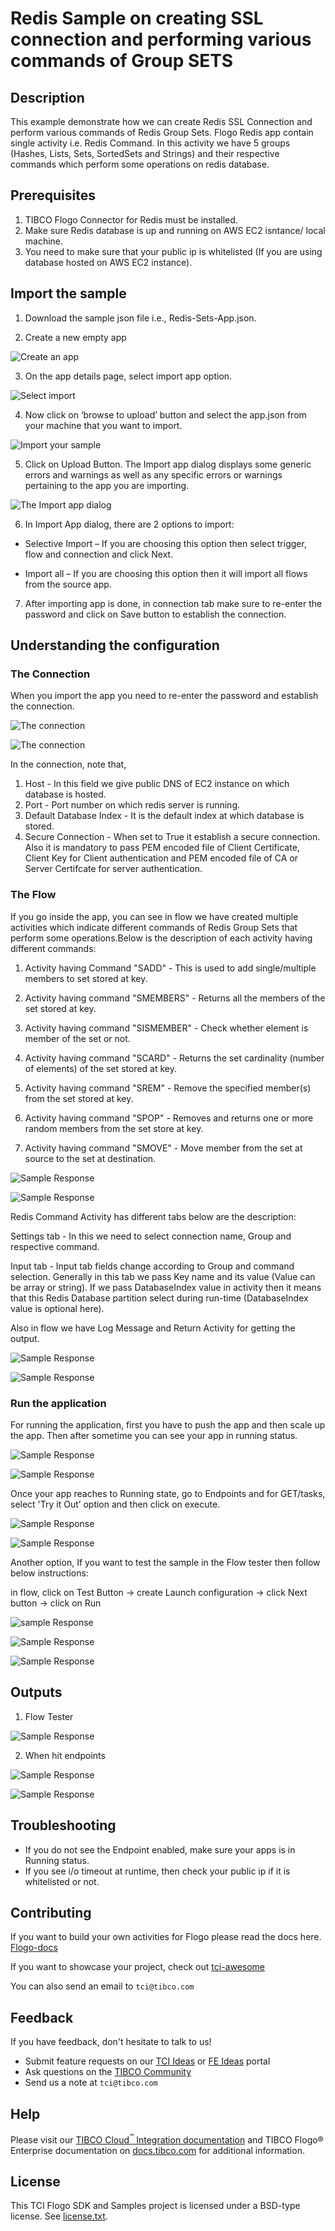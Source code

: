 # Redis Sample on creating SSL connection and performing various commands of Group SETS


## Description

This example demonstrate how we can create Redis SSL Connection and perform various commands of Redis Group Sets.
Flogo Redis app contain single activity i.e. Redis Command. In this activity we have 5 groups (Hashes, Lists, Sets, SortedSets and Strings) and their respective commands which perform some operations on redis database. 

## Prerequisites

1. TIBCO Flogo Connector for Redis must be installed.
2. Make sure Redis database is up and running on AWS EC2 isntance/ local machine.
3. You need to make sure that your public ip is whitelisted (If you are using database hosted on AWS EC2 instance).

## Import the sample

1. Download the sample json file i.e., Redis-Sets-App.json.

2. Create a new empty app

![Create an app](../../../import-screenshots/Redis_screenshot/1.png)

3. On the app details page, select import app option.

![Select import](../../../import-screenshots/Redis_screenshot/2.png)

4. Now click on ‘browse to upload’ button and select the app.json from your machine that you want to import.

![Import your sample](../../../import-screenshots/Redis_screenshot/3.png)

5. Click on Upload Button. The Import app dialog displays some generic errors and warnings as well as any specific errors or warnings pertaining to the app you are importing.

![The Import app dialog](../../../import-screenshots/Redis_screenshot/4.png)

6. In Import App dialog, there are 2 options to import:

* Selective Import – If you are choosing this option then select trigger, flow and connection and click Next.

* Import all – If you are choosing this option then it will import all flows from the source app.

7. After importing app is done, in connection tab make sure to re-enter the password and click on Save button to establish the connection.

## Understanding the configuration

### The Connection

When you import the app you need to re-enter the password and establish the connection.

![The connection](../../../import-screenshots/Redis_screenshot/5.png)

![The connection](../../../import-screenshots/Redis_screenshot/6.png)

In the connection, note that,
1. Host - In this field we give public DNS of EC2 instance on which database is hosted.
2. Port - Port number on which redis server is running.
3. Default Database Index - It is the default index at which database is stored.
4. Secure Connection - When set to True it establish a secure connection. 
Also it is mandatory to pass PEM encoded file of Client Certificate, Client Key for Client authentication and PEM encoded file of CA or Server Certifcate for server authentication.

### The Flow

If you go inside the app, you can see in flow we have created multiple activities which indicate different commands of Redis Group Sets that perform some operations.Below is the description of each activity having different commands:

1. Activity having Command "SADD" - This is used to add single/multiple members to set stored at key.

2. Activity having command "SMEMBERS" - Returns all the members of the set stored at key.

3. Activity having command "SISMEMBER" - Check whether element is member of the set or not.

4. Activity having command "SCARD" - Returns the set cardinality (number of elements) of the set stored at key.

5. Activity having command "SREM" - Remove the specified member(s) from the set stored at key.

6. Activity having command "SPOP" - Removes and returns one or more random members from the set  store at key.

7. Activity having command "SMOVE" - Move member from the set at source to the set at destination.

![Sample Response](../../../import-screenshots/Redis_screenshot/7.png)

![Sample Response](../../../import-screenshots/Redis_screenshot/8.png)

Redis Command Activity has different tabs below are the description:

Settings tab - In this we need to select connection name, Group and respective command.

Input tab - Input tab fields change according to Group and command selection. Generally in this tab we pass Key name and its value (Value can be array or string).
If we pass DatabaseIndex value in activity then it means that this Redis Database partition select during run-time (DatabaseIndex value is optional here).

Also in flow we have Log Message and Return Activity for getting the output.

![Sample Response](../../../import-screenshots/Redis_screenshot/9.png)

![Sample Response](../../../import-screenshots/Redis_screenshot/10.png)

### Run the application

For running the application, first you have to push the app and then scale up the app.
Then after sometime you can see your app in running status.

![Sample Response](../../../import-screenshots/Redis_screenshot/11.png)

![Sample Response](../../../import-screenshots/Redis_screenshot/12.png)

Once your app reaches to Running state, go to Endpoints and for GET/tasks, select 'Try it Out’ option and then click on execute.

![Sample Response](../../../import-screenshots/Redis_screenshot/13.png)

![Sample Response](../../../import-screenshots/Redis_screenshot/14.png)

Another option, If you want to test the sample in the Flow tester then follow below instructions:
 
in flow, click on Test Button -> create Launch configuration -> click Next button -> click on Run

![sample Response](../../../import-screenshots/Redis_screenshot/15.png)

![Sample Response](../../../import-screenshots/Redis_screenshot/16.png)

![Sample Response](../../../import-screenshots/Redis_screenshot/17.png)

## Outputs

1. Flow Tester

![Sample Response](../../../import-screenshots/Redis_screenshot/18.png)

2. When hit endpoints

![Sample Response](../../../import-screenshots/Redis_screenshot/19.png)

![Sample Response](../../../import-screenshots/Redis_screenshot/20.png)


## Troubleshooting

* If you do not see the Endpoint enabled, make sure your apps is in Running status.
* If you see i/o timeout at runtime, then check your public ip if it is whitelisted or not.

## Contributing

If you want to build your own activities for Flogo please read the docs here. [Flogo-docs](https://tibcosoftware.github.io/flogo/)

If you want to showcase your project, check out [tci-awesome](https://github.com/TIBCOSoftware/tci-awesome)

You can also send an email to `tci@tibco.com`

## Feedback

If you have feedback, don't hesitate to talk to us!

* Submit feature requests on our [TCI Ideas](https://ideas.tibco.com/?project=TCI) or [FE Ideas](https://ideas.tibco.com/?project=FE) portal
* Ask questions on the [TIBCO Community](https://community.tibco.com/answers/product/344006)
* Send us a note at `tci@tibco.com`

## Help

Please visit our [TIBCO Cloud<sup>&trade;</sup> Integration documentation](https://integration.cloud.tibco.com/docs/) and TIBCO Flogo® Enterprise documentation on [docs.tibco.com](https://docs.tibco.com/) for additional information.

## License

This TCI Flogo SDK and Samples project is licensed under a BSD-type license. See [license.txt](license.txt).

